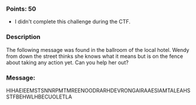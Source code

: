 ### Points: 50
  - I didn't complete this challenge during the CTF.

### Description

The following message was found in the ballroom of the local hotel. Wendy from down the street thinks she knows what it means but is on the fence about taking any action yet. Can you help her out?

### Message:

HIHAEIEEMSTSNNRPMTMREENOODRARHDEVRONGAIRAAESIAMTALEAHSSTFBEHWLHBECUOLETLA
